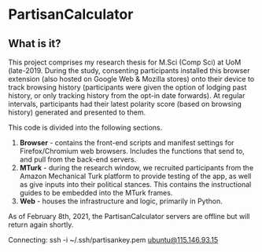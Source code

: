 # PartisanCalculator

## What is it?
This project comprises my research thesis for M.Sci (Comp Sci) at UoM (late-2019. During the study, consenting participants installed this browser extension (also hosted on Google Web & Mozilla stores) onto their device to track browsing history (participants were given the option of lodging past history, or only tracking history from the opt-in date forwards). At regular intervals, participants had their latest polarity score (based on browsing history) generated and presented to them.

This code is divided into the following sections.

1. **Browser** - contains the front-end scripts and manifest settings for Firefox/Chromium web browsers. Includes the functions that send to, and pull from the back-end servers.
2. **MTurk** - during the research window, we recruited participants from the Amazon Mechanical Turk platform to provide testing of the app, as well as give inputs into their political stances. This contains the instructional guides to be embedded into the MTurk frames.
2. **Web** - houses the infrastructure and logic, primarily in Python.

As of February 8th, 2021, the PartisanCalculator servers are offline but will return again shortly.

Connecting:
ssh -i ~/.ssh/partisankey.pem ubuntu@115.146.93.15
